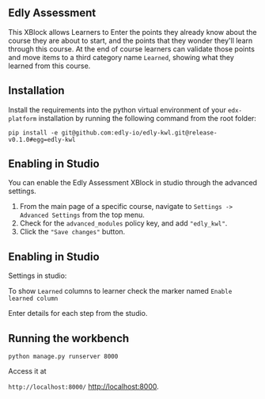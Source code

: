 Edly Assessment
---------------------------------------------

This XBlock allows Learners to Enter the points they already know about the course they are about to 
start, and the points that they wonder they'll learn through this course. At the end of course learners can
validate those points and move items to a third category name `Learned`, showing what they learned from this course. 

Installation
------------

Install the requirements into the python virtual environment of your
``edx-platform`` installation by running the following command from the
root folder:

    pip install -e git@github.com:edly-io/edly-kwl.git@release-v0.1.0#egg=edly-kwl

Enabling in Studio
------------------

You can enable the Edly Assessment XBlock in studio through the
advanced settings.

1. From the main page of a specific course, navigate to
   `Settings -> Advanced Settings` from the top menu.
2. Check for the ``advanced_modules`` policy key, and add
   ``"edly_kwl"``.
3. Click the `"Save changes"` button.


Enabling in Studio
------------------

Settings in studio:

To show `Learned` columns to learner check the marker named `Enable learned column`

Enter details for each step from the studio.

Running the workbench
---------------------
`python manage.py runserver 8000`

Access it at 

`http://localhost:8000/` <http://localhost:8000>.
